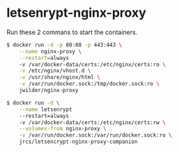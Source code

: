 # letsenrypt-nginx-proxy

Run these 2 commans to start the containers.

```bash
$ docker run -d -p 80:80 -p 443:443 \
    --name nginx-proxy \
    --restart=always
    -v /var/docker-data/certs:/etc/nginx/certs:ro \
    -v /etc/nginx/vhost.d \
    -v /usr/share/nginx/html \
    -v /var/run/docker.sock:/tmp/docker.sock:ro \
    jwilder/nginx-proxy
```


```bash
$ docker run -d \
    --name letsenrypt
    --restart=always
    -v /var/docker-data/certs:/etc/nginx/certs:rw \
    --volumes-from nginx-proxy \
    -v /var/run/docker.sock:/var/run/docker.sock:ro \
    jrcs/letsencrypt-nginx-proxy-companion
```

